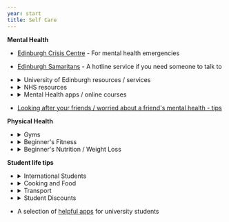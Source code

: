 ```yaml
---
year: start
title: Self Care
---
```


**Mental Health**

- [Edinburgh Crisis Centre](http://www.edinburghcrisiscentre.org.uk/wordpress/) - For mental health emergencies
- [Edinburgh Samaritans](https://samaritans.org/branches/edinburgh) - A hotline service if you need someone to talk to

- <details><summary> University of Edinburgh resources / services </summary> 
      <ul>
          <li><a href="https://www.eusa.ed.ac.uk/support_and_advice/the_advice_place/">EUSA Advice Place</a> - Ask about anything here </li>
          <li><a href="https://ednightline.com/">Nightline</a> - Confidential dial in service, 8pm-8am every term night (<a href="tel:01315574444">call</a>, <a href="https://ednightline.com/instant-messenger/">IM)</a> 
              <p><b>UPDATE</b><em> Nightline seems to be closed to keep its volunteers safe during the pandemic</em>         
              </p></li>
          <li><a href:"https://www.edweb.ed.ac.uk/chaplaincy">University Chaplaincy</a> - safe and welcoming service for people of all faiths and none. Their <a href="https://www.edweb.ed.ac.uk/chaplaincy/the-listening-service">Listening Service</a> is available for drop-in chats about hefty topics.</li>
          <li><a href="https://www.edweb.ed.ac.uk/student-counselling/services">Student Counselling</a> - offers 1-1 telephone and email counselling (in light of the pandemic). Note that sometimes the waiting list can be quite long - <a href= "https://www.edweb.ed.ac.uk/student-counselling/services/one-to-one-therapy/self-referral-form">counselling self referral</a></li>
          <li><details><summary>Long-term mental health issues support</summary>
          <p><a href="https://www.edweb.ed.ac.uk/student-disability-service/staff/supporting-students/support-for-disabled-students/mental-health/mental-health-mentor">Mental Health Mentors</a> - mentor support for students with long-term mental ill-health</p> 
          <p><a href="https://www.ed.ac.uk/student-disability-service/students">Student Disability Service</a></p>
          </details></li>       
    </ul>    
  </details>
  
- <details><summary>NHS resources</summary> 
      <ul>
          <li>Your <a href="https://www.nhsinform.scot/care-support-and-rights/nhs-services/doctors/registering-with-a-gp-practice">GP</a> is a great source of information, feel free to contact them / book an appointment.</li>
          <li><a href="https://www.nhs.uk/conditions/suicide/">NHS information on suicide</a> - Information and help about suicidal thoughts</li>
      </ul>    
  </details>

 - <details><summary>Mental Health apps / online courses</summary> 
        All three of these apps are NHS-developed and properly regulated
        <ul>
            <li><a href="https://www.edweb.ed.ac.uk/counselling-services/staff/feeling-good-app">Feeling Good App</a> - app that helps calm the body and mind, and aids recovery from mental distress, via a series of audio tracks. All Edi Uni students have free access to this self-help programme </li>
            <li><a href="https://www.edweb.ed.ac.uk/student-counselling/self-help/togetherall">Togetherall</a> - anonymous online community where members can support each other, available 24/7 and monitored by trained clinicians. Click "I'm from a university or college" and then use your university email address when signing up.</li>
            <li><a href="https://ed.silvercloudhealth.com/signup/">SilverCloud</a> - free suite of online CBT (cognitive behavioural therapy) programmes for anxiety, depression, stress, mindfulness and other mental health topics.</li>
        </ul>    
    </details>

- [Looking after your friends / worried about a friend's mental health - tips](https://www.eusa.ed.ac.uk/support_and_advice/the_advice_place/wellbeing/mental_health/a_friend/)

**Physical Health**

 - <details><summary>Gyms</summary> 
        <ul>
            <li><a href="https://www.ed.ac.uk/sport-exercise">Pleasance Sports Centre</a> - 6am to 10pm weekdays, 9am to 8pm weekends</li>
            <li><a href="https://www.puregym.com/gyms/edinburgh-quartermile/">PureGym Quartermile</a> - 24 hours</li>
        </ul>
    </details>
    
- <details><summary>Beginner's Fitness</summary>
      <ul>
          <li><a href="https://stronglifts.com/5x5">SL 5x5</a> - Simple, effective strength routine</li>
          <li><a href="https://www.puregym.com/gyms/edinburgh-quartermile/">C25K</a> - Couch to 5K: train for a 5K from nothing in 10 weeks</li>
          <li><a href="https://runkeeper.com/">Runkeeper</a> - Track your outdoor runs, plus audio training</li>
      </ul>
  </details>

- <details><summary> Beginner's Nutrition / Weight Loss </summary>
         <ul>
             <li><a href="https://old.reddit.com/r/loseit/wiki/quick_start_guide">/r/loseit wiki</a> - A good intro to safe, healthy weight loss</li>
             <li><a href="https://old.reddit.com/r/gainit/wiki/index">/r/gainit wiki</a> - A good intro to gaining muscle mass</li>
             <li><a href="https://www.myfitnesspal.com">MyFitnessPal</a> - Easily track calories, macros, and exercise</li>
         </ul>
     </details>

**Student life tips**

 - <details><summary> International Students </summary> 
       <ul>
           <li><a href="https://www.ukcisa.org.uk">UKCISA</a> - a great website for ALL aspects of International Student issues, e.g. culture shock, travel, UK traditions, opening a bank account, understanding Students Unions etc. </li>
       </ul>
   </details>

- <details> <summary> Cooking and Food </summary>
      <ul>
          <li><a href="https://www.nhs.uk/live-well/eat-well/20-tips-to-eat-well-for-less/">20 tips for eating well cheaply from the NHS</li>
          <li><a href="https://budgetbytes.com")>BudgetBytes</a> - Ditch Deliveroo, save money by cooking yourself </li>
          <li><a href="https://www.topuniversities.com/blog/brain-food-what-eat-when-revising">Brain Food - What to eat when revising</a></li>
          <li><a href="https://www.thestudentfoodproject.com">The Student Food Project</a> - quick, cheap and easy student recipes</li>
          <li><a href="https://www.savethestudent.org/save-money/food-drink">55 ways to save money on food</a></li>        
      </ul>
   </details>

- <details> <summary> Transport </summary>
      <ul>
          <li><a href="https://www.16-25railcard.co.uk")>18-25 Railcard</a> - Save 1/3 fare on train tickets for £30/year (for everyone aged 16-25 and mature students in full-time study)</li>
          <li><a href="https://www.lothianbuses.com/using-the-bus/student-guide/">Lothian Buses student guide</a> includes important Covid-19 public transport information</li>
      </ul>
  </details>

- <details> <summary> Student Discounts </summary>
      <ul>
          <li><a href="https://www.myunidays.com")>Unidays</a> - Student discounts on just about everything</li>
      </ul>
   </details>

- A selection of [helpful apps](https://www.topuniversities.com/blog/most-helpful-apps-students) for university students





